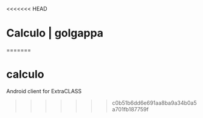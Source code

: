 <<<<<<< HEAD
# Calculo | golgappa
=======
# calculo
Android client for ExtraCLASS
>>>>>>> c0b51b6dd6e691aa8ba9a34b0a5a701fb187759f
